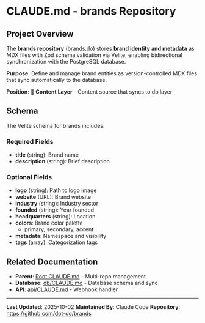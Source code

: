 # CLAUDE.md - brands Repository

## Project Overview

The **brands repository** (brands.do) stores **brand identity and metadata** as MDX files with Zod schema validation via Velite, enabling bidirectional synchronization with the PostgreSQL database.

**Purpose**: Define and manage brand entities as version-controlled MDX files that sync automatically to the database.

**Position**: 📝 **Content Layer** - Content source that syncs to db layer

## Schema

The Velite schema for brands includes:

### Required Fields
- **title** (string): Brand name
- **description** (string): Brief description

### Optional Fields
- **logo** (string): Path to logo image
- **website** (URL): Brand website
- **industry** (string): Industry sector
- **founded** (string): Year founded
- **headquarters** (string): Location
- **colors**: Brand color palette
  - primary, secondary, accent
- **metadata**: Namespace and visibility
- **tags** (array): Categorization tags

## Related Documentation

- **Parent**: [Root CLAUDE.md](../CLAUDE.md) - Multi-repo management
- **Database**: [db/CLAUDE.md](../db/CLAUDE.md) - Database schema and sync
- **API**: [api/CLAUDE.md](../api/CLAUDE.md) - Webhook handler

---

**Last Updated**: 2025-10-02
**Maintained By**: Claude Code
**Repository**: https://github.com/dot-do/brands
